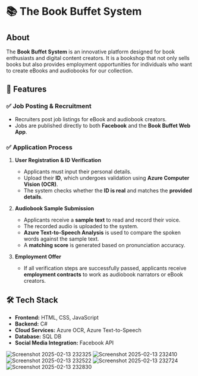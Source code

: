 # 📚 The Book Buffet System

## About
The **Book Buffet System** is an innovative platform designed for book enthusiasts and digital content creators. It is a bookshop that not only sells books but also provides employment opportunities for individuals who want to create eBooks and audiobooks for our collection.

## 📌 Features
### ✅ Job Posting & Recruitment
- Recruiters post job listings for eBook and audiobook creators.
- Jobs are published directly to both **Facebook** and the **Book Buffet Web App**.

### ✅ Application Process
1. **User Registration & ID Verification**
   - Applicants must input their personal details.
   - Upload their **ID**, which undergoes validation using **Azure Computer Vision (OCR)**.
   - The system checks whether the **ID is real** and matches the **provided details**.

2. **Audiobook Sample Submission**
   - Applicants receive a **sample text** to read and record their voice.
   - The recorded audio is uploaded to the system.
   - **Azure Text-to-Speech Analysis** is used to compare the spoken words against the sample text.
   - A **matching score** is generated based on pronunciation accuracy.

3. **Employment Offer**
   - If all verification steps are successfully passed, applicants receive **employment contracts** to work as audiobook narrators or eBook creators.

## 🛠️ Tech Stack
- **Frontend:** HTML, CSS, JavaScript
- **Backend:** C#
- **Cloud Services:** Azure OCR, Azure Text-to-Speech
- **Database:** SQL DB
- **Social Media Integration:** Facebook API


![Screenshot 2025-02-13 232325](https://github.com/user-attachments/assets/050db144-1071-4bc9-b64b-66f208a01262)
![Screenshot 2025-02-13 232410](https://github.com/user-attachments/assets/b7dcc8df-b70d-43ab-833b-98cd6076c512)
![Screenshot 2025-02-13 232522](https://github.com/user-attachments/assets/4ca78c34-2800-4040-ac5c-fdfcd8c34dc0)
![Screenshot 2025-02-13 232724](https://github.com/user-attachments/assets/4825eeba-0bc9-4a9f-ad14-d4020dd1af0e)
![Screenshot 2025-02-13 232830](https://github.com/user-attachments/assets/00643035-2e44-4a32-89b1-3ce9036c8bc6)



